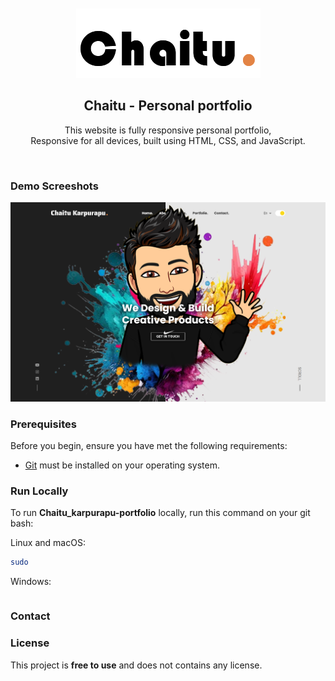 <div align="center">
  
 
  <br />
  <br />
  
  <img src="./readme-images/project-logo.png" />

  <h2 align="center">Chaitu - Personal portfolio</h2>

  This website is fully responsive personal portfolio, <br />Responsive for all devices, built using HTML, CSS, and JavaScript.



</div>

<br />

### Demo Screeshots

![Chaitu Portfolio Desktop Demo](./readme-images/desktop.png "Desktop Demo")

### Prerequisites

Before you begin, ensure you have met the following requirements:

* [Git](https://git-scm.com/downloads "Download Git") must be installed on your operating system.

### Run Locally

To run **Chaitu_karpurapu-portfolio** locally, run this command on your git bash:

Linux and macOS:

```bash
sudo 
```

Windows:

```bash

```

### Contact



### License

This project is **free to use** and does not contains any license.
